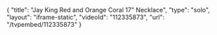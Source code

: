 {
    "title": "Jay King Red and Orange Coral 17\" Necklace",
    "type": "solo",
    "layout": "iframe-static",
    "videoId": "112335873",
    "url": "\/tvpembed\/112335873"
}